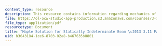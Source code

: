 ```yaml
---
content_type: resource
description: This resource contains information regarding mechanics of materials.
file: https://ol-ocw-studio-app-production.s3.amazonaws.com/courses/3-11-mechanics-of-materials-fall-1999/b30431841ce6870302a8b467635b8801_MIT3_11F99_ex49.pdf
file_type: application/pdf
resourcetype: Document
title: "Maple Solution for Statically Indeterminate Beam \u2013 3.11 Fall 1999"
uid: b3043184-1ce6-8703-02a8-b467635b8801
---
```

